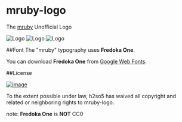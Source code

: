 mruby-logo
==========

The [mruby](https://github.com/mruby/mruby) Unofficial Logo

![Logo](https://raw.github.com/h2so5/mruby-logo/master/circuit/png/mruby_logo.png)
![Logo](https://raw.github.com/h2so5/mruby-logo/master/lego/png/mruby_logo_red.png)
![Logo](https://raw.github.com/h2so5/mruby-logo/master/lego/png/mruby_logo_white.png)

##Font
The "mruby" typography uses __Fredoka One__.

You can download __Fredoka One__ from [Google Web Fonts](https://www.google.com/fonts/specimen/Fredoka+One).

##License

[![image](http://i.creativecommons.org/p/zero/1.0/88x31.png)](http://creativecommons.org/publicdomain/zero/1.0/)

To the extent possible under law, h2so5 has waived all copyright and related or neighboring rights to mruby-logo.

note: __Fredoka One__ is __NOT__ CC0

